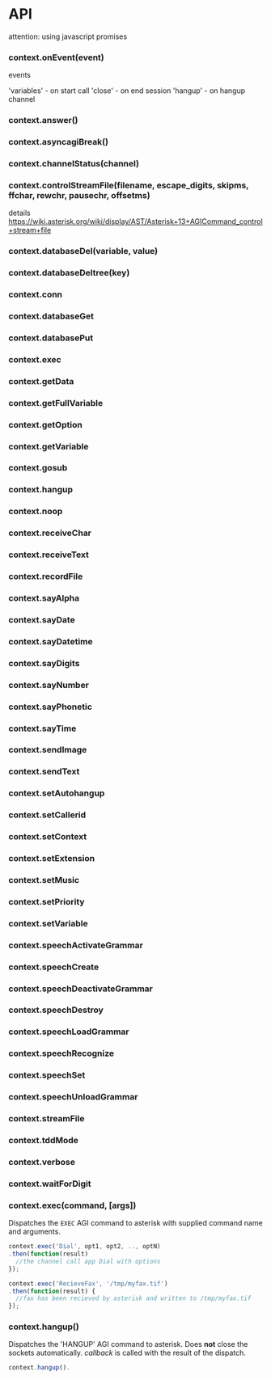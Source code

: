 # API

attention: using javascript promises

### context.onEvent(event)

events

'variables' - on start call
'close' - on end session
'hangup' - on hangup channel


### context.answer()

### context.asyncagiBreak()

### context.channelStatus(channel)

### context.controlStreamFile(filename, escape_digits, skipms, ffchar, rewchr, pausechr, offsetms)
details https://wiki.asterisk.org/wiki/display/AST/Asterisk+13+AGICommand_control+stream+file

### context.databaseDel(variable, value)

### context.databaseDeltree(key)

### context.conn

### context.databaseGet

### context.databasePut

### context.exec

### context.getData

### context.getFullVariable

### context.getOption

### context.getVariable

### context.gosub

### context.hangup

### context.noop

### context.receiveChar

### context.receiveText

### context.recordFile

### context.sayAlpha

### context.sayDate

### context.sayDatetime

### context.sayDigits

### context.sayNumber

### context.sayPhonetic

### context.sayTime

### context.sendImage

### context.sendText

### context.setAutohangup

### context.setCallerid

### context.setContext

### context.setExtension

### context.setMusic

### context.setPriority

### context.setVariable

### context.speechActivateGrammar

### context.speechCreate

### context.speechDeactivateGrammar

### context.speechDestroy

### context.speechLoadGrammar

### context.speechRecognize

### context.speechSet

### context.speechUnloadGrammar

### context.streamFile

### context.tddMode

### context.verbose

### context.waitForDigit

### context.exec(command, [args])

Dispatches the `EXEC` AGI command to asterisk with supplied command name and arguments.

```js
context.exec('Dial', opt1, opt2, .., optN)
.then(function(result)
  //the channel call app Dial with options
});

context.exec('RecieveFax', '/tmp/myfax.tif')
.then(function(result) {
  //fax has been recieved by asterisk and written to /tmp/myfax.tif
});
```

### context.hangup()

Dispatches the 'HANGUP' AGI command to asterisk.  Does __not__ close the sockets automatically.  _callback_ is called with the result of the dispatch.

```js
context.hangup().
```
